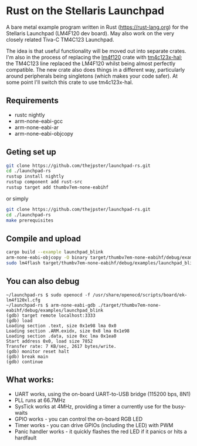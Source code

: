 # Rust on the Stellaris Launchpad

A bare metal example program written in Rust (https://rust-lang.org) for the Stellaris Launchpad (LM4F120 dev board). May also work on the very closely related Tiva-C TM4C123 Launchpad.

The idea is that useful functionality will be moved out into separate crates. I'm also in the process of replacing the [lm4f120](https://crates.io/crate/lm4f120) crate with [tm4c123x-hal](https://crates.io/crate/tm4c123x-hal); the TM4C123 line replaced the LM4F120 whilst being almost perfectly compatible. The new crate also does things in a different way, particularly around peripherals being singletons (which makes your code safer). At some point I'll switch this crate to use tm4c123x-hal.

## Requirements

* rustc nightly
* arm-none-eabi-gcc
* arm-none-eabi-ar
* arm-none-eabi-objcopy

## Geting set up

```bash
git clone https://github.com/thejpster/launchpad-rs.git
cd ./launchpad-rs
rustup install nightly
rustup component add rust-src
rustup target add thumbv7em-none-eabihf
```

or simply

```bash
git clone https://github.com/thejpster/launchpad-rs.git
cd ./launchpad-rs
make prerequisites
```

## Compile and upload

```bash
cargo build --example launchpad_blink
arm-none-eabi-objcopy -O binary target/thumbv7em-none-eabihf/debug/examples/launchpad_blink target/thumbv7em-none-eabihf/debug/examples/launchpad_blink.bin
sudo lm4flash target/thumbv7em-none-eabihf/debug/examples/launchpad_blink.bin
```

## You can also debug

```
~/launchpad-rs $ sudo openocd -f /usr/share/openocd/scripts/board/ek-lm4f120xl.cfg
~/launchpad-rs $ arm-none-eabi-gdb ./target/thumbv7em-none-eabihf/debug/examples/launchpad_blink
(gdb) target remote localhost:3333
(gdb) load
Loading section .text, size 0x1e98 lma 0x0
Loading section .ARM.exidx, size 0x8 lma 0x1e98
Loading section .data, size 0xc lma 0x1ea0
Start address 0x0, load size 7852
Transfer rate: 7 KB/sec, 2617 bytes/write.
(gdb) monitor reset halt
(gdb) break main
(gdb) continue
```

## What works:

* UART works, using the on-board UART-to-USB bridge (115200 bps, 8N1)
* PLL runs at 66.7MHz
* SysTick works at 4MHz, providing a timer a currently use for the busy-waits
* GPIO works - you can control the on-board RGB LED
* Timer works - you can drive GPIOs (including the LED) with PWM
* Panic handler works - it quickly flashes the red LED if it panics or hits a hardfault
